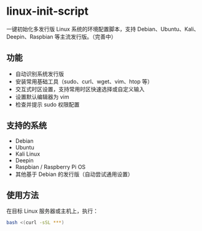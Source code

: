 # linux-init-script
一键初始化多发行版 Linux 系统的环境配置脚本，支持 Debian、Ubuntu、Kali、Deepin、Raspbian 等主流发行版。（完善中）

## 功能

- 自动识别系统发行版  
- 安装常用基础工具（sudo、curl、wget、vim、htop 等）  
- 交互式时区设置，支持常用时区快速选择或自定义输入  
- 设置默认编辑器为 vim  
- 检查并提示 sudo 权限配置

## 支持的系统

- Debian  
- Ubuntu  
- Kali Linux  
- Deepin  
- Raspbian / Raspberry Pi OS  
- 其他基于 Debian 的发行版（自动尝试通用设置）

## 使用方法

在目标 Linux 服务器或主机上，执行：

```bash
bash <(curl -sSL ***)

